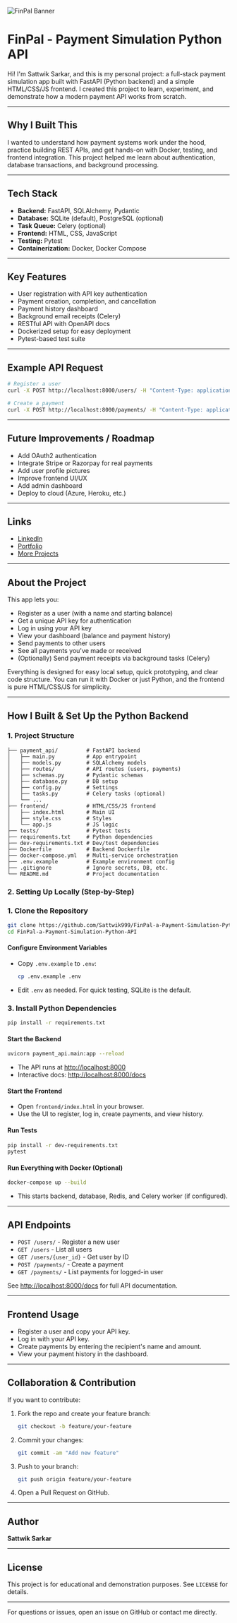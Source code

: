 ![FinPal Banner](banner.png)


# FinPal - Payment Simulation Python API

Hi! I'm Sattwik Sarkar, and this is my personal project: a full-stack payment simulation app built with FastAPI (Python backend) and a simple HTML/CSS/JS frontend. I created this project to learn, experiment, and demonstrate how a modern payment API works from scratch.

---

## Why I Built This
I wanted to understand how payment systems work under the hood, practice building REST APIs, and get hands-on with Docker, testing, and frontend integration. This project helped me learn about authentication, database transactions, and background processing.

---

## Tech Stack
- **Backend:** FastAPI, SQLAlchemy, Pydantic
- **Database:** SQLite (default), PostgreSQL (optional)
- **Task Queue:** Celery (optional)
- **Frontend:** HTML, CSS, JavaScript
- **Testing:** Pytest
- **Containerization:** Docker, Docker Compose

---

## Key Features
- User registration with API key authentication
- Payment creation, completion, and cancellation
- Payment history dashboard
- Background email receipts (Celery)
- RESTful API with OpenAPI docs
- Dockerized setup for easy deployment
- Pytest-based test suite

---

## Example API Request
```bash
# Register a user
curl -X POST http://localhost:8000/users/ -H "Content-Type: application/json" -d '{"name": "Alice", "balance": 100}'

# Create a payment
curl -X POST http://localhost:8000/payments/ -H "Content-Type: application/json" -H "x-api-key: <your_api_key>" -d '{"payer_id": 1, "payee_id": 2, "amount": 10, "currency": "USD"}'
```

---

## Future Improvements / Roadmap
- Add OAuth2 authentication
- Integrate Stripe or Razorpay for real payments
- Add user profile pictures
- Improve frontend UI/UX
- Add admin dashboard
- Deploy to cloud (Azure, Heroku, etc.)

---

## Links
- [LinkedIn](https://www.linkedin.com/in/sattwik-sarkar999)
- [Portfolio](http://www.sattwiksarkar.me/)
- [More Projects](https://github.com/Sattwik999)

---

## About the Project

This app lets you:
- Register as a user (with a name and starting balance)
- Get a unique API key for authentication
- Log in using your API key
- View your dashboard (balance and payment history)
- Send payments to other users
- See all payments you've made or received
- (Optionally) Send payment receipts via background tasks (Celery)

Everything is designed for easy local setup, quick prototyping, and clear code structure. You can run it with Docker or just Python, and the frontend is pure HTML/CSS/JS for simplicity.

---

## How I Built & Set Up the Python Backend

### 1. Project Structure

```
├── payment_api/         # FastAPI backend
│   ├── main.py          # App entrypoint
│   ├── models.py        # SQLAlchemy models
│   ├── routes/          # API routes (users, payments)
│   ├── schemas.py       # Pydantic schemas
│   ├── database.py      # DB setup
│   ├── config.py        # Settings
│   ├── tasks.py         # Celery tasks (optional)
│   └── ...
├── frontend/            # HTML/CSS/JS frontend
│   ├── index.html       # Main UI
│   ├── style.css        # Styles
│   └── app.js           # JS logic
├── tests/               # Pytest tests
├── requirements.txt     # Python dependencies
├── dev-requirements.txt # Dev/test dependencies
├── Dockerfile           # Backend Dockerfile
├── docker-compose.yml   # Multi-service orchestration
├── .env.example         # Example environment config
├── .gitignore           # Ignore secrets, DB, etc.
└── README.md            # Project documentation
```

### 2. Setting Up Locally (Step-by-Step)

### 1. Clone the Repository
```sh
git clone https://github.com/Sattwik999/FinPal-a-Payment-Simulation-Python-API.git
cd FinPal-a-Payment-Simulation-Python-API
```

#### Configure Environment Variables
- Copy `.env.example` to `.env`:
  ```sh
  cp .env.example .env
  ```
- Edit `.env` as needed. For quick testing, SQLite is the default.

### 3. Install Python Dependencies
```sh
pip install -r requirements.txt
```

#### Start the Backend
```sh
uvicorn payment_api.main:app --reload
```
- The API runs at [http://localhost:8000](http://localhost:8000)
- Interactive docs: [http://localhost:8000/docs](http://localhost:8000/docs)

#### Start the Frontend
- Open `frontend/index.html` in your browser.
- Use the UI to register, log in, create payments, and view history.

#### Run Tests
```sh
pip install -r dev-requirements.txt
pytest
```

#### Run Everything with Docker (Optional)
```sh
docker-compose up --build
```
- This starts backend, database, Redis, and Celery worker (if configured).

---

## API Endpoints

- `POST /users/` - Register a new user
- `GET /users` - List all users
- `GET /users/{user_id}` - Get user by ID
- `POST /payments/` - Create a payment
- `GET /payments/` - List payments for logged-in user

See [http://localhost:8000/docs](http://localhost:8000/docs) for full API documentation.

---

## Frontend Usage
- Register a user and copy your API key.
- Log in with your API key.
- Create payments by entering the recipient's name and amount.
- View your payment history in the dashboard.

---

## Collaboration & Contribution

If you want to contribute:
1. Fork the repo and create your feature branch:
   ```sh
   git checkout -b feature/your-feature
   ```
2. Commit your changes:
   ```sh
   git commit -am "Add new feature"
   ```
3. Push to your branch:
   ```sh
   git push origin feature/your-feature
   ```
4. Open a Pull Request on GitHub.



---

## Author
**Sattwik Sarkar**

---

## License
This project is for educational and demonstration purposes. See `LICENSE` for details.

---

For questions or issues, open an issue on GitHub or contact me directly.
